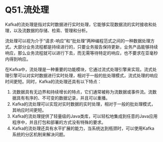 # Q51.流处理

Kafka的流处理是指对实时数据进行实时处理，它能够实现数据流的实时接收和处理，以及流数据的存储、检索、管理和分析。

流处理可以视为介于“请求-响应”和“批处理”两种编程范式之间的一种数据处理方式。大部分业务流程都是持续进行的，只要业务报告保持更新，业务产品能够持续响应，那么业务流程就可以进行下去，而无需等待特定的响应，也不要求在亚毫秒内得到响应。

在Kafka中，流处理是一种重要的功能模块，它通过流式处理引擎来实现。流式处理引擎可以对实时数据进行实时处理，相对于一般的批处理模式，流式处理的响应时间更短。同时，Kafka的流处理还具有以下特点：

1. 流数据具有无边界和持续增长的特点，它们通常被称为流数据或事件流。流数据具有有序的、不可变的数据记录，并且可以重播。
2. Kafka的流处理可以实现对实时数据的实时处理，相对于一般的批处理模式，其响应时间更短。
3. Kafka的流处理提供了轻量级的Java类库，可以轻松地集成到任意的Java应用程序中，并且打包和部署的方式没有特殊的要求。
4. Kafka的流处理还具有水平扩展的能力，当系统达到瓶颈时，可以使用Kafka系统的分区机制来解决问题。